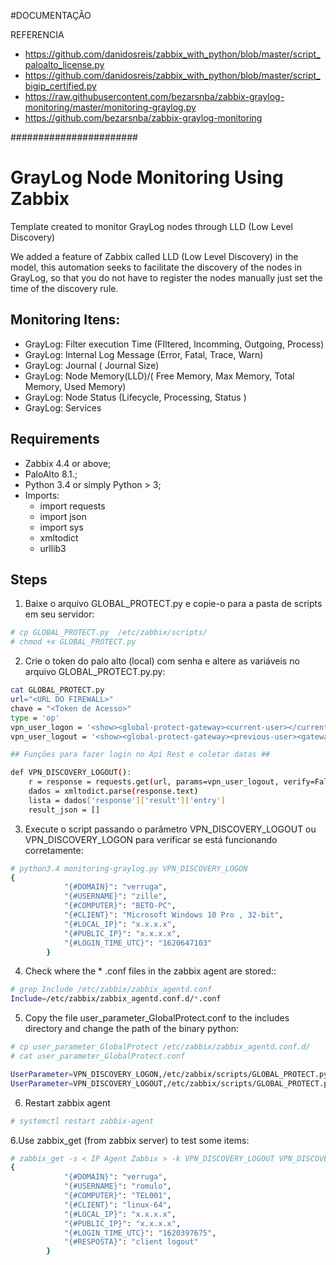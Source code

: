 

#DOCUMENTAÇÃO

REFERENCIA
- https://github.com/danidosreis/zabbix_with_python/blob/master/script_paloalto_license.py
- https://github.com/danidosreis/zabbix_with_python/blob/master/script_bigip_certified.py
- https://raw.githubusercontent.com/bezarsnba/zabbix-graylog-monitoring/master/monitoring-graylog.py
- https://github.com/bezarsnba/zabbix-graylog-monitoring


#######################
# GrayLog Node Monitoring Using Zabbix

Template created to monitor GrayLog nodes through LLD (Low Level Discovery)

We added a feature of Zabbix called LLD (Low Level Discovery) in the model, this automation seeks to facilitate the discovery of the nodes in GrayLog, so that you do not have to register the nodes manually just set the time of the discovery rule.

## Monitoring Itens:

* GrayLog: Filter execution Time (FIltered, Incomming, Outgoing, Process)
* GrayLog: Internal Log Message (Error, Fatal, Trace, Warn)
* GrayLog: Journal ( Journal Size)
* GrayLog: Node Memory(LLD)/( Free Memory, Max Memory, Total Memory, Used Memory)
* GrayLog: Node Status (Lifecycle, Processing, Status )
* GrayLog: Services


## Requirements

- Zabbix 4.4 or above;
- PaloAlto 8.1.;
- Python 3.4 or simply Python > 3;
- Imports:
    - import requests
    - import json
    - import sys
    - xmltodict
    - urllib3


## Steps

1. Baixe o arquivo GLOBAL_PROTECT.py e copie-o para a pasta de scripts em seu servidor:

```bash
# cp GLOBAL_PROTECT.py  /etc/zabbix/scripts/
# chmod +x GLOBAL_PROTECT.py
```

2. Crie o token do palo alto (local) com senha e altere as variáveis ​​no arquivo GLOBAL_PROTECT.py.py:

```bash
cat GLOBAL_PROTECT.py
url="<URL DO FIREWALL>"
chave = "<Token de Acesso>"
type = 'op'
vpn_user_logon = '<show><global-protect-gateway><current-user></current-user></global-protect-gateway></show>'
vpn_user_logout = '<show><global-protect-gateway><previous-user><gateway>GP-GATEWAY</gateway></previous-user></global-protect-gateway></show>'

## Funções para fazer login no Api Rest e coletar datas ##

def VPN_DISCOVERY_LOGOUT():
    r = response = requests.get(url, params=vpn_user_logout, verify=False)
    dados = xmltodict.parse(response.text)
    lista = dados['response']['result']['entry']
    result_json = []

```

3. Execute o script passando o parâmetro VPN_DISCOVERY_LOGOUT ou VPN_DISCOVERY_LOGON para verificar se está funcionando corretamente:

```bash
# python3.4 monitoring-graylog.py VPN_DISCOVERY_LOGON
{
            "{#DOMAIN}": "verruga",
            "{#USERNAME}": "zille",
            "{#COMPUTER}": "BETO-PC",
            "{#CLIENT}": "Microsoft Windows 10 Pro , 32-bit",
            "{#LOCAL_IP}": "x.x.x.x",
            "{#PUBLIC_IP}": "x.x.x.x",
            "{#LOGIN_TIME_UTC}": "1620647103"
        }
```

4. Check where the * .conf files in the zabbix agent are stored::

```bash
# grep Include /etc/zabbix/zabbix_agentd.conf
Include=/etc/zabbix/zabbix_agentd.conf.d/*.conf
```
5. Copy the file user_parameter_GlobalProtect.conf to the includes directory and change the path of the binary python:

```bash
# cp user_parameter_GlobalProtect /etc/zabbix/zabbix_agentd.conf.d/
# cat user_parameter_GlobalProtect.conf

UserParameter=VPN_DISCOVERY_LOGON,/etc/zabbix/scripts/GLOBAL_PROTECT.py VPN_DISCOVERY_LOGON
UserParameter=VPN_DISCOVERY_LOGOUT,/etc/zabbix/scripts/GLOBAL_PROTECT.py VPN_DISCOVERY_LOGOUT

```
6. Restart zabbix agent

```bash
# systemctl restart zabbix-agent
```

6.Use zabbix_get (from zabbix server) to test some items:

```bash
# zabbix_get -s < IP Agent Zabbix > -k VPN_DISCOVERY_LOGOUT VPN_DISCOVERY_LOGOUT
{
            "{#DOMAIN}": "verruga",
            "{#USERNAME}": "romulo",
            "{#COMPUTER}": "TEL001",
            "{#CLIENT}": "linux-64",
            "{#LOCAL_IP}": "x.x.x.x",
            "{#PUBLIC_IP}": "x.x.x.x",
            "{#LOGIN_TIME_UTC}": "1620397675",
            "{#RESPOSTA}": "client logout"
        }

```